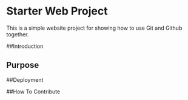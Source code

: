 # Starter Web Project

This is a simple website project for
showing how to use Git and Github together.

##Introduction

## Purpose

##Deployment

##How To Contribute